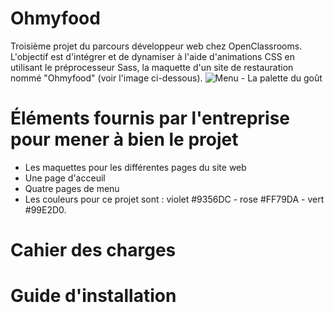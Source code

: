 # Ohmyfood

Troisième projet du parcours développeur web chez OpenClassrooms. L'objectif est d'intégrer et de dynamiser à l'aide d'animations CSS en utilisant le préprocesseur Sass, la maquette d'un site de restauration nommé "Ohmyfood" (voir l'image ci-dessous).
![Menu - La palette du goût](https://user-images.githubusercontent.com/86231087/180011784-1d3b3be8-da98-4af5-b785-6c337848bd6f.png)


# Éléments fournis par l'entreprise pour mener à bien le projet

- Les maquettes pour les différentes pages du site web
- Une page d'acceuil
- Quatre pages de menu
- Les couleurs pour ce projet sont : violet #9356DC - rose #FF79DA - vert #99E2D0.

# Cahier des charges

# Guide d'installation
